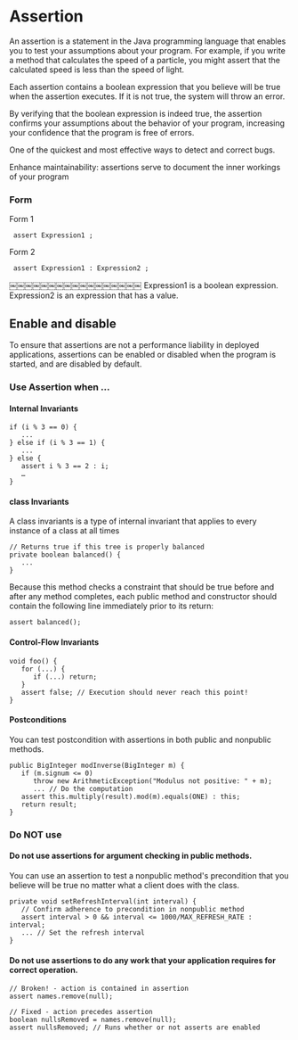 Assertion
===

An assertion is a statement in the Java programming language that enables you to test your assumptions about your program. For example, if you write a method that calculates the speed of a particle, you might assert that the calculated speed is less than the speed of light.

Each assertion contains a boolean expression that you believe will be true when the assertion executes. If it is not true, the system will throw an error. 

By verifying that the boolean expression is indeed true, the assertion confirms your assumptions about the behavior of your program, increasing your confidence that the program is free of errors.

One of the quickest and most effective ways to detect and correct bugs. 

Enhance maintainability: assertions serve to document the inner workings of your program

### Form

Form 1

     assert Expression1 ;

Form 2

     assert Expression1 : Expression2 ; 
￼￼￼￼￼￼￼￼￼￼￼￼￼￼￼￼￼ 
Expression1 is a boolean expression. Expression2 is an expression that has a value. 

Enable and disable
---
To ensure that assertions are not a performance liability in deployed applications, assertions can be enabled or disabled when the program is started, and are disabled by default.

### Use Assertion when ...

#### Internal Invariants

```
if (i % 3 == 0) {
   ...
} else if (i % 3 == 1) {
   ...
} else {
   assert i % 3 == 2 : i;
   … 
}
```

#### class Invariants

A class invariants is a type of internal invariant that applies to every instance of a class at all times

```
// Returns true if this tree is properly balanced 
private boolean balanced() {
   ...
}
```

Because this method checks a constraint that should be true before and after any method completes, each public method and constructor should contain the following line immediately prior to its return:

```
assert balanced();
```

#### Control-Flow Invariants

```
void foo() { 
   for (...) {
      if (...) return;
   }
   assert false; // Execution should never reach this point!
}
```

#### Postconditions

You can test postcondition with assertions in both public and nonpublic methods. 

```
public BigInteger modInverse(BigInteger m) {
   if (m.signum <= 0)
      throw new ArithmeticException("Modulus not positive: " + m);
      ... // Do the computation
   assert this.multiply(result).mod(m).equals(ONE) : this;
   return result; 
}
```

### Do NOT use 


#### Do not use assertions for argument checking in public methods.


You can use an assertion to test a nonpublic method's precondition that you believe will be true no matter what a client does with the class.

```
private void setRefreshInterval(int interval) {
   // Confirm adherence to precondition in nonpublic method
   assert interval > 0 && interval <= 1000/MAX_REFRESH_RATE : interval;
   ... // Set the refresh interval 
}
```


#### Do not use assertions to do any work that your application requires for correct operation.

```
// Broken! - action is contained in assertion
assert names.remove(null);

// Fixed - action precedes assertion
boolean nullsRemoved = names.remove(null);
assert nullsRemoved; // Runs whether or not asserts are enabled
```
